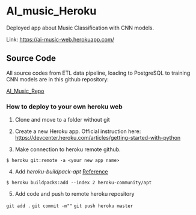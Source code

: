 # AI_music_Heroku

Deployed app about Music Classification with CNN models.

Link: <https://ai-music-web.herokuapp.com/>

## Source Code 

All source codes from ETL data pipeline, loading to PostgreSQL to training CNN models are in this github repository:

[AI_Music_Repo](https://github.com/susiexia/AI_Music)

### How to deploy to your own heroku web

1. Clone and move to a folder without git

2. Create a new Heroku app.
Official instruction here: <https://devcenter.heroku.com/articles/getting-started-with-python>

3. Make connection to heroku remote github.

`$ heroku git:remote -a <your new app name>`

4. Add *heroku-buildpack-apt* [Reference](https://elements.heroku.com/buildpacks/heroku/heroku-buildpack-apt)

`$ heroku buildpacks:add --index 2 heroku-community/apt`




5. Add code and push to remote heroku repository


`git add .`
`git commit -m""`
`git push heroku master`
